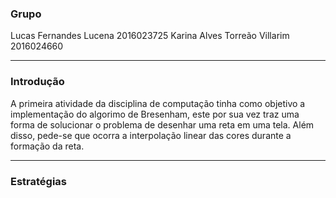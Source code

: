 ### Grupo
Lucas Fernandes Lucena 2016023725
Karina Alves Torreão Villarim 2016024660

---
### Introdução
A primeira atividade da disciplina de computação tinha como objetivo a implementação do algorimo de Bresenham, este por sua vez traz uma forma de solucionar o problema de desenhar uma reta em uma tela. Além disso, pede-se que ocorra a interpolação linear das cores durante a formação da reta.

---

### Estratégias
